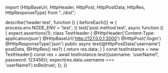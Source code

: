 import {HttpBaseUrl, HttpHeader, HttpPost, HttpPostData, HttpRes, HttpResponseType} from "../dist";

describe('header test', function () {
    beforeEach(() => {
        process.env.NODE_ENV = 'test';
    })
    test('post method test', async function () {
        expect.assertions(1);
        class TestHeader {
            @HttpHeader('Content-Type: application/json')
            @HttpBaseUrl('http://127.0.0.1:3000')
            @HttpPost('/login')
            @HttpResponseType('json')
            public async test(@HttpPostData('username') postData, @HttpRes() res?) {
                return res.data;
            }
        }
        const testInstance = new TestHeader()
        const res = await testInstance.test({username: 'userName1', password: 123456});
        expect(res.data.username === 'userName1').toBe(true);
    });
})

